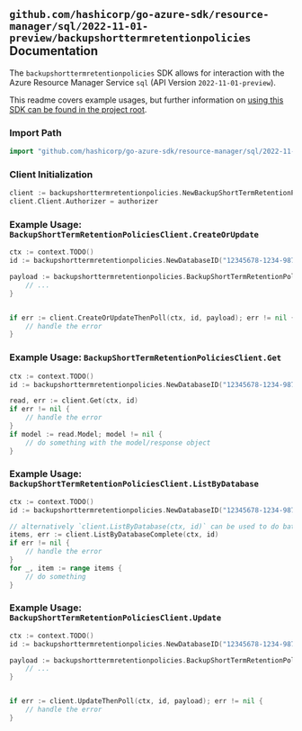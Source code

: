 
## `github.com/hashicorp/go-azure-sdk/resource-manager/sql/2022-11-01-preview/backupshorttermretentionpolicies` Documentation

The `backupshorttermretentionpolicies` SDK allows for interaction with the Azure Resource Manager Service `sql` (API Version `2022-11-01-preview`).

This readme covers example usages, but further information on [using this SDK can be found in the project root](https://github.com/hashicorp/go-azure-sdk/tree/main/docs).

### Import Path

```go
import "github.com/hashicorp/go-azure-sdk/resource-manager/sql/2022-11-01-preview/backupshorttermretentionpolicies"
```


### Client Initialization

```go
client := backupshorttermretentionpolicies.NewBackupShortTermRetentionPoliciesClientWithBaseURI("https://management.azure.com")
client.Client.Authorizer = authorizer
```


### Example Usage: `BackupShortTermRetentionPoliciesClient.CreateOrUpdate`

```go
ctx := context.TODO()
id := backupshorttermretentionpolicies.NewDatabaseID("12345678-1234-9876-4563-123456789012", "example-resource-group", "serverValue", "databaseValue")

payload := backupshorttermretentionpolicies.BackupShortTermRetentionPolicy{
	// ...
}


if err := client.CreateOrUpdateThenPoll(ctx, id, payload); err != nil {
	// handle the error
}
```


### Example Usage: `BackupShortTermRetentionPoliciesClient.Get`

```go
ctx := context.TODO()
id := backupshorttermretentionpolicies.NewDatabaseID("12345678-1234-9876-4563-123456789012", "example-resource-group", "serverValue", "databaseValue")

read, err := client.Get(ctx, id)
if err != nil {
	// handle the error
}
if model := read.Model; model != nil {
	// do something with the model/response object
}
```


### Example Usage: `BackupShortTermRetentionPoliciesClient.ListByDatabase`

```go
ctx := context.TODO()
id := backupshorttermretentionpolicies.NewDatabaseID("12345678-1234-9876-4563-123456789012", "example-resource-group", "serverValue", "databaseValue")

// alternatively `client.ListByDatabase(ctx, id)` can be used to do batched pagination
items, err := client.ListByDatabaseComplete(ctx, id)
if err != nil {
	// handle the error
}
for _, item := range items {
	// do something
}
```


### Example Usage: `BackupShortTermRetentionPoliciesClient.Update`

```go
ctx := context.TODO()
id := backupshorttermretentionpolicies.NewDatabaseID("12345678-1234-9876-4563-123456789012", "example-resource-group", "serverValue", "databaseValue")

payload := backupshorttermretentionpolicies.BackupShortTermRetentionPolicy{
	// ...
}


if err := client.UpdateThenPoll(ctx, id, payload); err != nil {
	// handle the error
}
```
